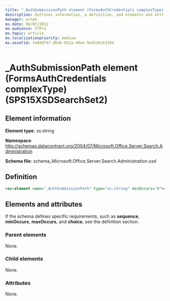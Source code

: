 ```yaml
---
title: "_AuthSubmissionPath element (FormsAuthCredentials complexType) (SPS15XSDSearchSet2)"
description: Outlines information, a definition, and elements and attributes for the _AuthSubmissionPath element in Sharepoint.
manager: arnek
ms.date: 06/07/2022
ms.audience: ITPro
ms.topic: article
ms.localizationpriority: medium
ms.assetid: fe8ddf47-db2b-022a-48ee-9a4526cb3344
---
```


# _AuthSubmissionPath element (FormsAuthCredentials complexType) (SPS15XSDSearchSet2)

## Element information
**Element type**: xs:string

**Namespace**: http://schemas.datacontract.org/2004/07/Microsoft.Office.Server.Search.Administration

**Schema file**: schema_Microsoft.Office.Server.Search.Administration.xsd

## Definition

```XML
<xs:element name="_AuthSubmissionPath" type="xs:string" minOccurs="0"></xs:element>

```

## Elements and attributes

If the schema defines specific requirements, such as **sequence**, **minOccurs**, **maxOccurs**, and **choice**, see the definition section.

### Parent elements

None.

### Child elements

None.

### Attributes

None.
